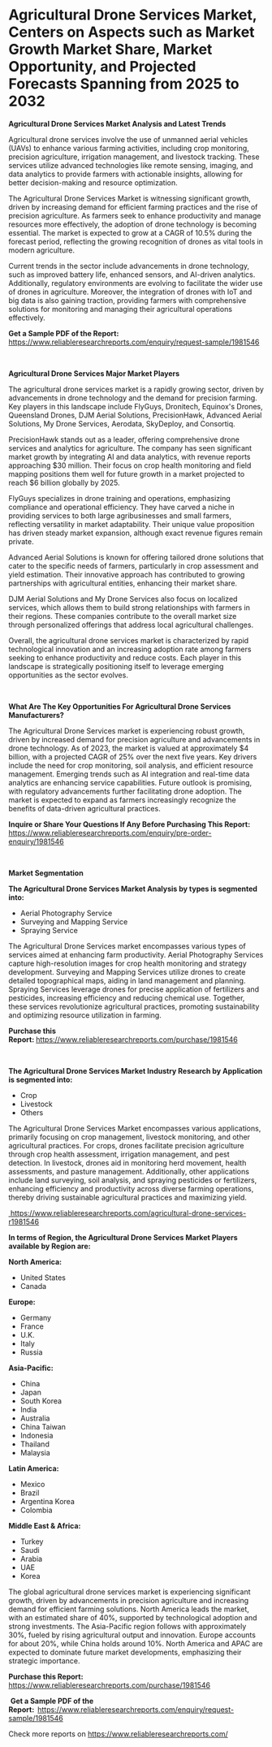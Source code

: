 <p><h1>Agricultural Drone Services Market, Centers on Aspects such as Market Growth Market Share, Market Opportunity, and Projected Forecasts Spanning from 2025 to 2032</h1></p><p><strong>Agricultural Drone Services Market Analysis and Latest Trends</strong></p>
<p><p>Agricultural drone services involve the use of unmanned aerial vehicles (UAVs) to enhance various farming activities, including crop monitoring, precision agriculture, irrigation management, and livestock tracking. These services utilize advanced technologies like remote sensing, imaging, and data analytics to provide farmers with actionable insights, allowing for better decision-making and resource optimization.</p><p>The Agricultural Drone Services Market is witnessing significant growth, driven by increasing demand for efficient farming practices and the rise of precision agriculture. As farmers seek to enhance productivity and manage resources more effectively, the adoption of drone technology is becoming essential. The market is expected to grow at a CAGR of 10.5% during the forecast period, reflecting the growing recognition of drones as vital tools in modern agriculture.</p><p>Current trends in the sector include advancements in drone technology, such as improved battery life, enhanced sensors, and AI-driven analytics. Additionally, regulatory environments are evolving to facilitate the wider use of drones in agriculture. Moreover, the integration of drones with IoT and big data is also gaining traction, providing farmers with comprehensive solutions for monitoring and managing their agricultural operations effectively.</p></p>
<p><strong>Get a Sample PDF of the Report:&nbsp;</strong> <a href="https://www.reliableresearchreports.com/enquiry/request-sample/1981546?utm_campaign=3313&utm_medium=2&utm_source=Github&utm_content=ia&utm_term=10032025&utm_id=agricultural-drone-services">https://www.reliableresearchreports.com/enquiry/request-sample/1981546</a></p>
<p>&nbsp;</p>
<p><strong>Agricultural Drone Services Major Market Players</strong></p>
<p><p>The agricultural drone services market is a rapidly growing sector, driven by advancements in drone technology and the demand for precision farming. Key players in this landscape include FlyGuys, Dronitech, Equinox's Drones, Queensland Drones, DJM Aerial Solutions, PrecisionHawk, Advanced Aerial Solutions, My Drone Services, Aerodata, SkyDeploy, and Consortiq. </p><p>PrecisionHawk stands out as a leader, offering comprehensive drone services and analytics for agriculture. The company has seen significant market growth by integrating AI and data analytics, with revenue reports approaching $30 million. Their focus on crop health monitoring and field mapping positions them well for future growth in a market projected to reach $6 billion globally by 2025.</p><p>FlyGuys specializes in drone training and operations, emphasizing compliance and operational efficiency. They have carved a niche in providing services to both large agribusinesses and small farmers, reflecting versatility in market adaptability. Their unique value proposition has driven steady market expansion, although exact revenue figures remain private.</p><p>Advanced Aerial Solutions is known for offering tailored drone solutions that cater to the specific needs of farmers, particularly in crop assessment and yield estimation. Their innovative approach has contributed to growing partnerships with agricultural entities, enhancing their market share.</p><p>DJM Aerial Solutions and My Drone Services also focus on localized services, which allows them to build strong relationships with farmers in their regions. These companies contribute to the overall market size through personalized offerings that address local agricultural challenges.</p><p>Overall, the agricultural drone services market is characterized by rapid technological innovation and an increasing adoption rate among farmers seeking to enhance productivity and reduce costs. Each player in this landscape is strategically positioning itself to leverage emerging opportunities as the sector evolves.</p></p>
<p>&nbsp;</p>
<p><strong>What Are The Key Opportunities For Agricultural Drone Services Manufacturers?</strong></p>
<p><p>The Agricultural Drone Services market is experiencing robust growth, driven by increased demand for precision agriculture and advancements in drone technology. As of 2023, the market is valued at approximately $4 billion, with a projected CAGR of 25% over the next five years. Key drivers include the need for crop monitoring, soil analysis, and efficient resource management. Emerging trends such as AI integration and real-time data analytics are enhancing service capabilities. Future outlook is promising, with regulatory advancements further facilitating drone adoption. The market is expected to expand as farmers increasingly recognize the benefits of data-driven agricultural practices.</p></p>
<p><strong>Inquire or Share Your Questions If Any Before Purchasing This Report:</strong> <a href="https://www.reliableresearchreports.com/enquiry/pre-order-enquiry/1981546?utm_campaign=3313&utm_medium=2&utm_source=Github&utm_content=ia&utm_term=10032025&utm_id=agricultural-drone-services">https://www.reliableresearchreports.com/enquiry/pre-order-enquiry/1981546</a></p>
<p>&nbsp;</p>
<p><strong>Market Segmentation</strong></p>
<p><strong>The Agricultural Drone Services Market Analysis by types is segmented into:</strong></p>
<p><ul><li>Aerial Photography Service</li><li>Surveying and Mapping Service</li><li>Spraying Service</li></ul></p>
<p><p>The Agricultural Drone Services market encompasses various types of services aimed at enhancing farm productivity. Aerial Photography Services capture high-resolution images for crop health monitoring and strategy development. Surveying and Mapping Services utilize drones to create detailed topographical maps, aiding in land management and planning. Spraying Services leverage drones for precise application of fertilizers and pesticides, increasing efficiency and reducing chemical use. Together, these services revolutionize agricultural practices, promoting sustainability and optimizing resource utilization in farming.</p></p>
<p><strong>Purchase this Report:&nbsp;</strong><a href="https://www.reliableresearchreports.com/purchase/1981546?utm_campaign=3313&utm_medium=2&utm_source=Github&utm_content=ia&utm_term=10032025&utm_id=agricultural-drone-services">https://www.reliableresearchreports.com/purchase/1981546</a></p>
<p>&nbsp;</p>
<p><strong>The Agricultural Drone Services Market Industry Research by Application is segmented into:</strong></p>
<p><ul><li>Crop</li><li>Livestock</li><li>Others</li></ul></p>
<p><p>The Agricultural Drone Services Market encompasses various applications, primarily focusing on crop management, livestock monitoring, and other agricultural practices. For crops, drones facilitate precision agriculture through crop health assessment, irrigation management, and pest detection. In livestock, drones aid in monitoring herd movement, health assessments, and pasture management. Additionally, other applications include land surveying, soil analysis, and spraying pesticides or fertilizers, enhancing efficiency and productivity across diverse farming operations, thereby driving sustainable agricultural practices and maximizing yield.</p></p>
<p><a href="https://www.reliableresearchreports.com/agricultural-drone-services-r1981546?utm_campaign=3313&utm_medium=2&utm_source=Github&utm_content=ia&utm_term=10032025&utm_id=agricultural-drone-services">&nbsp;https://www.reliableresearchreports.com/agricultural-drone-services-r1981546</a></p>
<p><strong>In terms of Region, the Agricultural Drone Services Market Players available by Region are:</strong></p>
<p>
    <p> <strong> North America: </strong>
        <ul>
            <li>United States</li>
            <li>Canada</li>
        </ul>
        </p> 
    <p> <strong> Europe: </strong>
        <ul>
            <li>Germany</li>
            <li>France</li>
            <li>U.K.</li>
            <li>Italy</li>
            <li>Russia</li>
        </ul>
        </p> 
    <p> <strong> Asia-Pacific: </strong>
        <ul>
            <li>China</li>
            <li>Japan</li>
            <li>South Korea</li>
            <li>India</li>
            <li>Australia</li>
            <li>China Taiwan</li>
            <li>Indonesia</li>
            <li>Thailand</li>
            <li>Malaysia</li>
        </ul>
        </p> 
    <p> <strong> Latin America: </strong>
        <ul>
            <li>Mexico</li>
            <li>Brazil</li>
            <li>Argentina Korea</li>
            <li>Colombia</li>
        </ul>
        </p> 
    <p> <strong> Middle East & Africa: </strong>
        <ul>
            <li>Turkey</li>
            <li>Saudi</li>
            <li>Arabia</li>
            <li>UAE</li>
            <li>Korea</li>
        </ul>
    </p>
    </p>
<p><p>The global agricultural drone services market is experiencing significant growth, driven by advancements in precision agriculture and increasing demand for efficient farming solutions. North America leads the market, with an estimated share of 40%, supported by technological adoption and strong investments. The Asia-Pacific region follows with approximately 30%, fueled by rising agricultural output and innovation. Europe accounts for about 20%, while China holds around 10%. North America and APAC are expected to dominate future market developments, emphasizing their strategic importance.</p></p>
<p><strong>Purchase this Report: </strong><a href="https://www.reliableresearchreports.com/purchase/1981546?utm_campaign=3313&utm_medium=2&utm_source=Github&utm_content=ia&utm_term=10032025&utm_id=agricultural-drone-services">https://www.reliableresearchreports.com/purchase/1981546</a></p>
<p>&nbsp;<strong>Get a Sample PDF of the Report:&nbsp;&nbsp;</strong><a href="https://www.reliableresearchreports.com/enquiry/request-sample/1981546?utm_campaign=3313&utm_medium=2&utm_source=Github&utm_content=ia&utm_term=10032025&utm_id=agricultural-drone-services">https://www.reliableresearchreports.com/enquiry/request-sample/1981546</a></p>
<p><strong></strong></p>
<p>Check more reports on <a href="https://www.reliableresearchreports.com/?utm_campaign=3313&utm_medium=2&utm_source=Github&utm_content=ia&utm_term=10032025&utm_id=agricultural-drone-services">https://www.reliableresearchreports.com/</a></p>